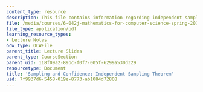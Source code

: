 ```yaml
---
content_type: resource
description: This file contains information regarding independent sampling theorem.
file: /media/courses/6-042j-mathematics-for-computer-science-spring-2015/7f9937d65458019e8773ab1084d72808_MIT6_042JS15_IndependSmpling.pdf
file_type: application/pdf
learning_resource_types:
- Lecture Notes
ocw_type: OCWFile
parent_title: Lecture Slides
parent_type: CourseSection
parent_uid: 118f09a2-89bc-f0f7-005f-6299a530d329
resourcetype: Document
title: 'Sampling and Confidence: Independent Sampling Theorem'
uid: 7f9937d6-5458-019e-8773-ab1084d72808
---
```

